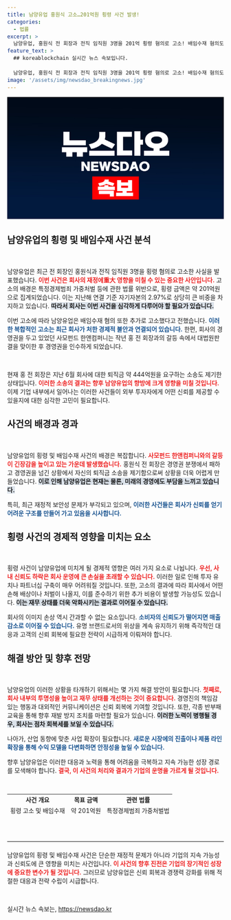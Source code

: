 ```yaml
---
title: 남양유업 홍원식 고소…201억원 횡령 사건 발생!
categories:
  - 법률
excerpt: >
  남양유업, 홍원식 전 회장과 전직 임직원 3명을 201억 횡령 혐의로 고소! 배임수재 혐의도 추가 고소된 이 사건의 전말은? 경영권 분쟁의 뒤편에도 숨겨진 금전적 갈등이 드러난다. 클릭하고 자세히 알아보세요!
feature_text: >
  ## koreablockchain 실시간 뉴스 속보입니다.

  남양유업, 홍원식 전 회장과 전직 임직원 3명을 201억 횡령 혐의로 고소! 배임수재 혐의도 추가 고소된 이 사건의 전말은? 경영권 분쟁의 뒤편에도 숨겨진 금전적 갈등이 드러난다. 클릭하고 자세히 알아보세요!
image: '/assets/img/newsdao_breakingnews.jpg'
---
```


<p><img src="/assets/img/newsdao_breakingnews.jpg" alt="koreablockchain 속보" /></p>

<h2 data-ke-size="size26">남양유업의 횡령 및 배임수재 사건 분석</h2>

<p data-ke-size="size16">&nbsp;</p>

<p>남양유업은 최근 전 회장인 홍원식과 전직 임직원 3명을 횡령 혐의로 고소한 사실을 발표했습니다. <b><span style="color: #ee2323;">이번 사건은 회사의 재정에重大 영향을 미칠 수 있는 중요한 사안입니다.</span></b> 고소의 배경은 특정경제범죄 가중처벌 등에 관한 법률 위반으로, 횡령 금액은 약 201억원으로 집계되었습니다. 이는 지난해 연결 기준 자기자본의 2.97%로 상당히 큰 비중을 차지하고 있습니다. <b><span style="background-color: #21538527;">따라서 회사는 이번 사건을 심각하게 다루어야 할 필요가 있습니다.</span></b> </p>

<p>이번 고소에 따라 남양유업은 배임수재 혐의 또한 추가로 고소했다고 전했습니다. <b><span style="color: #1a5490;">이러한 복합적인 고소는 최근 회사가 처한 경제적 불안과 연결되어 있습니다.</span></b> 한편, 회사의 경영권을 두고 있었던 사모펀드 한앤컴퍼니는 작년 홍 전 회장과의 갈등 속에서 대법원판결을 맞이한 후 경영권을 인수하게 되었습니다. </p>

<p data-ke-size="size16">&nbsp;</p>

<p>현재 홍 전 회장은 지난 6월 회사에 대한 퇴직금 약 444억원을 요구하는 소송도 제기한 상태입니다. <b><span style="color: #ee2323;">이러한 소송의 결과는 향후 남양유업의 향방에 크게 영향을 미칠 것입니다.</span></b> 이제 기업 내부에서 일어나는 이러한 사건들이 외부 투자자에게 어떤 신뢰를 제공할 수 있을지에 대한 심각한 고민이 필요합니다. </p>

<h2 data-ke-size="size26">사건의 배경과 경과</h2>

<p data-ke-size="size16">&nbsp;</p>

<p>남양유업의 횡령 및 배임수재 사건의 배경은 복잡합니다. <b><span style="color: #ee2323;">사모펀드 한앤컴퍼니와의 갈등이 긴장감을 높이고 있는 가운데 발생했습니다.</span></b> 홍원식 전 회장은 경영권 분쟁에서 패하고 경영권을 넘긴 상황에서 자신의 퇴직금 소송을 제기함으로써 상황을 더욱 어렵게 만들었습니다. <b><span style="background-color: #21538527;">이로 인해 남양유업은 현재는 물론, 미래의 경영에도 부담을 느끼고 있습니다.</span></b></p>

<p>특히, 최근 재정적 보안성 문제가 부각되고 있으며, <b><span style="color: #1a5490;">이러한 사건들은 회사가 신뢰를 얻기 어려운 구조를 만들어 가고 있음을 시사합니다.</span></b> </p>

<h2 data-ke-size="size26">횡령 사건의 경제적 영향을 미치는 요소</h2>

<p data-ke-size="size16">&nbsp;</p>

<p>횡령 사건이 남양유업에 미치게 될 경제적 영향은 여러 가지 요소로 나뉩니다. <b><span style="color: #ee2323;">우선, 사내 신뢰도 하락은 회사 운영에 큰 손실을 초래할 수 있습니다.</span></b> 이러한 일로 인해 투자 유치나 파트너십 구축이 매우 어려워질 것입니다. 또한, 고소의 결과에 따라 회사에서 어떤 손해 배상이나 처벌이 나올지, 이를 준수하기 위한 추가 비용이 발생할 가능성도 있습니다. <b><span style="background-color: #21538527;">이는 재무 상태를 더욱 악화시키는 결과로 이어질 수 있습니다.</span></b></p>

<p>회사의 이미지 손상 역시 간과할 수 없는 요소입니다. <b><span style="color: #1a5490;">소비자의 신뢰도가 떨어지면 매출 감소로 이어질 수 있습니다.</span></b> 유명 브랜드로서의 위상을 계속 유지하기 위해 즉각적인 대응과 고객의 신뢰 회복에 필요한 전략이 시급하게 이뤄져야 합니다.</p>

<h2 data-ke-size="size26">해결 방안 및 향후 전망</h2>

<p data-ke-size="size16">&nbsp;</p>

<p>남양유업의 이러한 상황을 타개하기 위해서는 몇 가지 해결 방안이 필요합니다. <b><span style="color: #ee2323;">첫째로, 회사 내부의 투명성을 높이고 재무 상태를 개선하는 것이 중요합니다.</span></b> 경영진의 책임감 있는 행동과 대외적인 커뮤니케이션은 신뢰 회복에 기여할 것입니다. 또한, 각종 반부패 교육을 통해 향후 재발 방지 조치를 마련할 필요가 있습니다. <b><span style="background-color: #21538527;">이러한 노력이 병행될 경우, 회사는 점차 회복세를 보일 수 있습니다.</span></b></p>

<p>나아가, 산업 동향에 맞춘 사업 확장이 필요합니다. <b><span style="color: #1a5490;">새로운 시장에의 진출이나 제품 라인 확장을 통해 수익 모델을 다변화하면 안정성을 높일 수 있습니다.</span></b> </p>

<p>향후 남양유업은 이러한 대응과 노력을 통해 어려움을 극복하고 지속 가능한 성장 경로를 모색해야 합니다. <b><span style="color: #ee2323;">결국, 이 사건의 처리와 결과가 기업의 운명을 가르게 될 것입니다.</span></b></p>

<p data-ke-size="size16">&nbsp;</p>

<table style="width: 100%; height: 58px;">
<tr>
<td style="text-align: center; height: 17px;"><b>사건 개요</b></td>
<td style="text-align: center; height: 17px;"><b>목표 금액</b></td>
<td style="text-align: center; height: 17px;"><b>관련 법률</b></td>
</tr>
<tr>
<td style="text-align: center; height: 17px;">횡령 고소 및 배임수재</td>
<td style="text-align: center; height: 17px;">약 201억원</td>
<td style="text-align: center; height: 17px;">특정경제범죄 가중처벌법</td>
</tr>
<tr>
<td style="text-align: center; height: 17px;">퇴직금 소송</td>
<td style="text-align: center; height: 17px;">약 444억원</td>
<td style="text-align: center; height: 17px;">-</td>
</tr>
</table>

<p data-ke-size="size16">&nbsp;</p>

<hr style="border: none; border-top: 1px solid #ddd; margin: 20px 0;" />

<p data-ke-size="size16">남양유업의 횡령 및 배임수재 사건은 단순한 재정적 문제가 아니라 기업의 지속 가능성과 신뢰도에 큰 영향을 미치는 사건입니다. <b><span style="color: #ee2323;">이 사건의 향후 진전은 기업의 장기적인 성장에 중요한 변수가 될 것입니다.</span></b> 그러므로 남양유업은 신뢰 회복과 경쟁력 강화를 위해 적절한 대응과 전략 수립이 시급합니다.</p>

<p data-ke-size="size16">&nbsp;</p>
실시간 뉴스 속보는, <a href="https://newsdao.kr" rel="dofollow">https://newsdao.kr</a>


